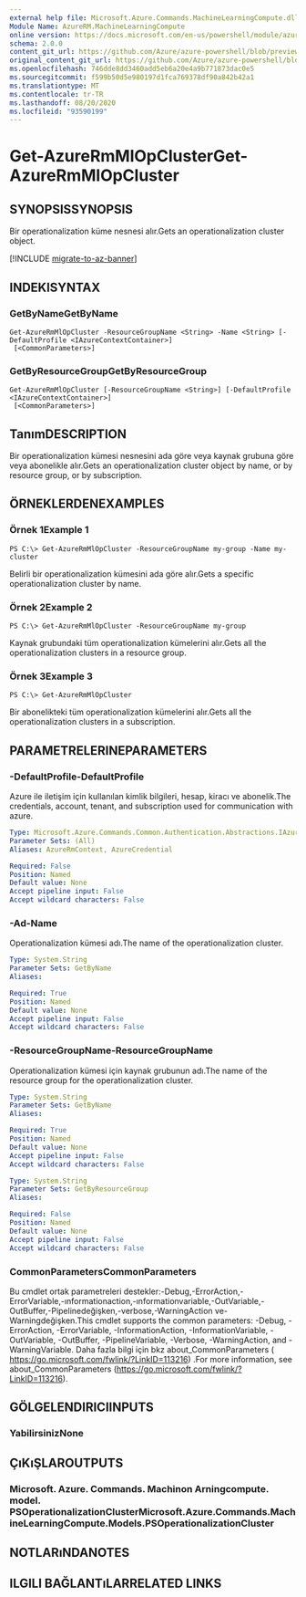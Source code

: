 ```yaml
---
external help file: Microsoft.Azure.Commands.MachineLearningCompute.dll-Help.xml
Module Name: AzureRM.MachineLearningCompute
online version: https://docs.microsoft.com/en-us/powershell/module/azurerm.machinelearningcompute/get-azurermmlopcluster
schema: 2.0.0
content_git_url: https://github.com/Azure/azure-powershell/blob/preview/src/ResourceManager/MachineLearningCompute/Commands.MachineLearningCompute/help/Get-AzureRmMlOpCluster.md
original_content_git_url: https://github.com/Azure/azure-powershell/blob/preview/src/ResourceManager/MachineLearningCompute/Commands.MachineLearningCompute/help/Get-AzureRmMlOpCluster.md
ms.openlocfilehash: 746dde8dd3460add5eb6a20e4a9b771873dac0e5
ms.sourcegitcommit: f599b50d5e980197d1fca769378df90a842b42a1
ms.translationtype: MT
ms.contentlocale: tr-TR
ms.lasthandoff: 08/20/2020
ms.locfileid: "93590199"
---
```

# <span data-ttu-id="76e4c-101">Get-AzureRmMlOpCluster</span><span class="sxs-lookup"><span data-stu-id="76e4c-101">Get-AzureRmMlOpCluster</span></span>

## <span data-ttu-id="76e4c-102">SYNOPSIS</span><span class="sxs-lookup"><span data-stu-id="76e4c-102">SYNOPSIS</span></span>
<span data-ttu-id="76e4c-103">Bir operationalization küme nesnesi alır.</span><span class="sxs-lookup"><span data-stu-id="76e4c-103">Gets an operationalization cluster object.</span></span>

[!INCLUDE [migrate-to-az-banner](../../includes/migrate-to-az-banner.md)]

## <span data-ttu-id="76e4c-104">INDEKI</span><span class="sxs-lookup"><span data-stu-id="76e4c-104">SYNTAX</span></span>

### <span data-ttu-id="76e4c-105">GetByName</span><span class="sxs-lookup"><span data-stu-id="76e4c-105">GetByName</span></span>
```
Get-AzureRmMlOpCluster -ResourceGroupName <String> -Name <String> [-DefaultProfile <IAzureContextContainer>]
 [<CommonParameters>]
```

### <span data-ttu-id="76e4c-106">GetByResourceGroup</span><span class="sxs-lookup"><span data-stu-id="76e4c-106">GetByResourceGroup</span></span>
```
Get-AzureRmMlOpCluster [-ResourceGroupName <String>] [-DefaultProfile <IAzureContextContainer>]
 [<CommonParameters>]
```

## <span data-ttu-id="76e4c-107">Tanım</span><span class="sxs-lookup"><span data-stu-id="76e4c-107">DESCRIPTION</span></span>
<span data-ttu-id="76e4c-108">Bir operationalization kümesi nesnesini ada göre veya kaynak grubuna göre veya abonelikle alır.</span><span class="sxs-lookup"><span data-stu-id="76e4c-108">Gets an operationalization cluster object by name, or by resource group, or by subscription.</span></span>

## <span data-ttu-id="76e4c-109">ÖRNEKLERDEN</span><span class="sxs-lookup"><span data-stu-id="76e4c-109">EXAMPLES</span></span>

### <span data-ttu-id="76e4c-110">Örnek 1</span><span class="sxs-lookup"><span data-stu-id="76e4c-110">Example 1</span></span>
```
PS C:\> Get-AzureRmMlOpCluster -ResourceGroupName my-group -Name my-cluster
```

<span data-ttu-id="76e4c-111">Belirli bir operationalization kümesini ada göre alır.</span><span class="sxs-lookup"><span data-stu-id="76e4c-111">Gets a specific operationalization cluster by name.</span></span>

### <span data-ttu-id="76e4c-112">Örnek 2</span><span class="sxs-lookup"><span data-stu-id="76e4c-112">Example 2</span></span>
```
PS C:\> Get-AzureRmMlOpCluster -ResourceGroupName my-group
```

<span data-ttu-id="76e4c-113">Kaynak grubundaki tüm operationalization kümelerini alır.</span><span class="sxs-lookup"><span data-stu-id="76e4c-113">Gets all the operationalization clusters in a resource group.</span></span>

### <span data-ttu-id="76e4c-114">Örnek 3</span><span class="sxs-lookup"><span data-stu-id="76e4c-114">Example 3</span></span>
```
PS C:\> Get-AzureRmMlOpCluster
```

<span data-ttu-id="76e4c-115">Bir abonelikteki tüm operationalization kümelerini alır.</span><span class="sxs-lookup"><span data-stu-id="76e4c-115">Gets all the operationalization clusters in a subscription.</span></span>

## <span data-ttu-id="76e4c-116">PARAMETRELERINE</span><span class="sxs-lookup"><span data-stu-id="76e4c-116">PARAMETERS</span></span>

### <span data-ttu-id="76e4c-117">-DefaultProfile</span><span class="sxs-lookup"><span data-stu-id="76e4c-117">-DefaultProfile</span></span>
<span data-ttu-id="76e4c-118">Azure ile iletişim için kullanılan kimlik bilgileri, hesap, kiracı ve abonelik.</span><span class="sxs-lookup"><span data-stu-id="76e4c-118">The credentials, account, tenant, and subscription used for communication with azure.</span></span>

```yaml
Type: Microsoft.Azure.Commands.Common.Authentication.Abstractions.IAzureContextContainer
Parameter Sets: (All)
Aliases: AzureRmContext, AzureCredential

Required: False
Position: Named
Default value: None
Accept pipeline input: False
Accept wildcard characters: False
```

### <span data-ttu-id="76e4c-119">-Ad</span><span class="sxs-lookup"><span data-stu-id="76e4c-119">-Name</span></span>
<span data-ttu-id="76e4c-120">Operationalization kümesi adı.</span><span class="sxs-lookup"><span data-stu-id="76e4c-120">The name of the operationalization cluster.</span></span>

```yaml
Type: System.String
Parameter Sets: GetByName
Aliases:

Required: True
Position: Named
Default value: None
Accept pipeline input: False
Accept wildcard characters: False
```

### <span data-ttu-id="76e4c-121">-ResourceGroupName</span><span class="sxs-lookup"><span data-stu-id="76e4c-121">-ResourceGroupName</span></span>
<span data-ttu-id="76e4c-122">Operationalization kümesi için kaynak grubunun adı.</span><span class="sxs-lookup"><span data-stu-id="76e4c-122">The name of the resource group for the operationalization cluster.</span></span>

```yaml
Type: System.String
Parameter Sets: GetByName
Aliases:

Required: True
Position: Named
Default value: None
Accept pipeline input: False
Accept wildcard characters: False
```

```yaml
Type: System.String
Parameter Sets: GetByResourceGroup
Aliases:

Required: False
Position: Named
Default value: None
Accept pipeline input: False
Accept wildcard characters: False
```

### <span data-ttu-id="76e4c-123">CommonParameters</span><span class="sxs-lookup"><span data-stu-id="76e4c-123">CommonParameters</span></span>
<span data-ttu-id="76e4c-124">Bu cmdlet ortak parametreleri destekler:-Debug,-ErrorAction,-ErrorVariable,-ınformationaction,-ınformationvariable,-OutVariable,-OutBuffer,-Pipelinedeğişken,-verbose,-WarningAction ve-Warningdeğişken.</span><span class="sxs-lookup"><span data-stu-id="76e4c-124">This cmdlet supports the common parameters: -Debug, -ErrorAction, -ErrorVariable, -InformationAction, -InformationVariable, -OutVariable, -OutBuffer, -PipelineVariable, -Verbose, -WarningAction, and -WarningVariable.</span></span> <span data-ttu-id="76e4c-125">Daha fazla bilgi için bkz about_CommonParameters ( https://go.microsoft.com/fwlink/?LinkID=113216) .</span><span class="sxs-lookup"><span data-stu-id="76e4c-125">For more information, see about_CommonParameters (https://go.microsoft.com/fwlink/?LinkID=113216).</span></span>

## <span data-ttu-id="76e4c-126">GÖLGELENDIRICI</span><span class="sxs-lookup"><span data-stu-id="76e4c-126">INPUTS</span></span>

### <span data-ttu-id="76e4c-127">Yabilirsiniz</span><span class="sxs-lookup"><span data-stu-id="76e4c-127">None</span></span>

## <span data-ttu-id="76e4c-128">ÇıKıŞLAR</span><span class="sxs-lookup"><span data-stu-id="76e4c-128">OUTPUTS</span></span>

### <span data-ttu-id="76e4c-129">Microsoft. Azure. Commands. Machinon Arningcompute. model. PSOperationalizationCluster</span><span class="sxs-lookup"><span data-stu-id="76e4c-129">Microsoft.Azure.Commands.MachineLearningCompute.Models.PSOperationalizationCluster</span></span>

## <span data-ttu-id="76e4c-130">NOTLARıNDA</span><span class="sxs-lookup"><span data-stu-id="76e4c-130">NOTES</span></span>

## <span data-ttu-id="76e4c-131">ILGILI BAĞLANTıLAR</span><span class="sxs-lookup"><span data-stu-id="76e4c-131">RELATED LINKS</span></span>
